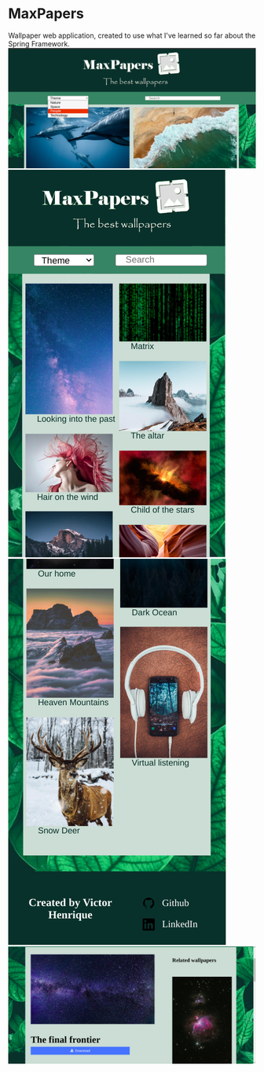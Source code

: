 # MaxPapers
Wallpaper web application, created to use what I've learned so far about the Spring Framework.
![alt-text](https://github.com/VictorHenrique317/MaxPapers/blob/master/3.png?raw=true)
![alt-text](https://github.com/VictorHenrique317/MaxPapers/blob/master/1.png?raw=true) ![alt-text](https://github.com/VictorHenrique317/MaxPapers/blob/master/2.png?raw=true)
![alt-text](https://github.com/VictorHenrique317/MaxPapers/blob/master/4.png?raw=true)
